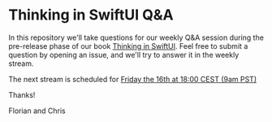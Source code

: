 # Thinking in SwiftUI Q&A

In this repository we'll take questions for our weekly Q&A session during the pre-release phase of our book [Thinking in SwiftUI](https://www.objc.io/books/thinking-in-swiftui/). Feel free to submit a question by opening an issue, and we'll try to answer it in the weekly stream.

The next stream is scheduled for [Friday the 16th at 18:00 CEST (9am PST)](https://www.youtube.com/watch?v=RcodxW8UG9I)

Thanks!

Florian and Chris
